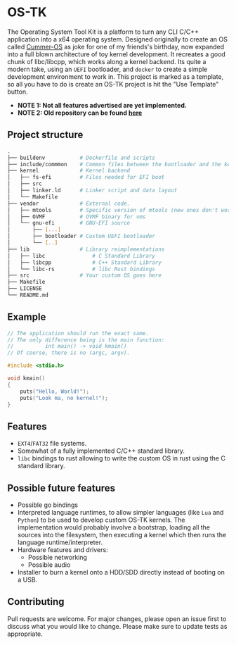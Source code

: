 # OS-TK
The Operating System Tool Kit is a platform to turn any CLI C/C++ application into a x64 operating system. Designed originally to create an OS called [Cummer-OS](https://github.com/Hachem-H/Cummer-OS) as joke for one of my friends's birthday, now expanded into a full blown architecture of toy kernel development. It recreates a good chunk of libc/libcpp, which works along a kernel backend. Its quite a modern take, using an `UEFI` bootloader, and `docker` to create a simple development environment to work in. This project is marked as a template, so all you have to do is create an OS-TK project is hit the "Use Template" button.

- **NOTE 1: Not all features advertised are yet implemented.**
- **NOTE 2: Old repository can be found [here](https://github.com/Hachem-H/OS-TK.bak)**

## Project structure
```sh
.
├── buildenv           # Dockerfile and scripts
├── include/commmon    # Common files between the bootloader and the kernel
├── kernel             # Kernel backend
│   ├── fs-efi         # Files needed for EFI boot
│   ├── src
│   ├── linker.ld      # Linker script and data layout
│   └── Makefile
├── vendor             # External code.
│   ├── mtools         # Specific version of mtools (new ones don't work)
│   ├── OVMF           # OVMF binary for vms
│   └── gnu-efi        # GNU-EFI source
│       ├── [...]
│       ├── bootloader # Custom UEFI bootloader
│       └── [..]
├── lib                # Library reimplementations
│   ├── libc               # C Standard Library
│   ├── libcpp             # C++ Standard Library
│   └── libc-rs            # libc Rust bindings
├── src                # Your custom OS goes here
├── Makefile
├── LICENSE
└── README.md
```

## Example
```c
// The application should run the exact same.
// The only difference being is the main function:
//			int main() -> void kmain()
// Of course, there is no (argc, argv).

#include <stdio.h>

void kmain()
{
    puts("Hello, World!");
    puts("Look ma, no kernel!");
}
```

## Features
- `EXT4`/`FAT32` file systems.
- Somewhat of a fully implemented C/C++ standard library.
- `libc` bindings to rust allowing to write the custom OS in rust using the C standard library.

## Possible future features
- Possible go bindings
- Interpreted language runtimes, to allow simpler languages (like `Lua` and `Python`) to be used to develop custom OS-TK kernels. The implementation would probably involve a bootstrap, loading all the sources into the filesystem, then executing a kernel which then runs the language runtime/interpreter.
- Hardware features and drivers:
    - Possible networking
    - Possible audio
- Installer to burn a kernel onto a HDD/SDD directly instead of booting on a USB.

## Contributing
Pull requests are welcome. For major changes, please open an issue first to discuss what you would like to change. Please make sure to update tests as appropriate.
